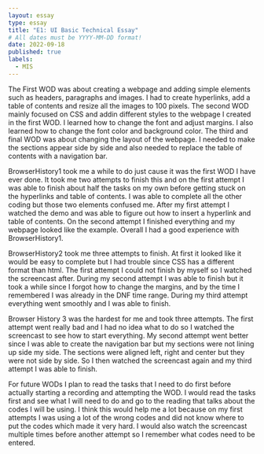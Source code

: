 ```yaml
---
layout: essay
type: essay
title: "E1: UI Basic Technical Essay"
# All dates must be YYYY-MM-DD format!
date: 2022-09-18
published: true
labels:
  - MIS
---
```

  The First WOD was about creating a webpage and adding simple elements such as headers, paragraphs and images. I had to create hyperlinks, add a table of contents and resize all the images to 100 pixels. The second WOD mainly focused on CSS and addin different styles to the webpage I created in the first WOD. I learned how to change the font and adjust margins. I also learned how to change the font color and background color. The third and final WOD was about changing the layout of the webpage. I needed to make the sections appear side by side and also needed to replace the table of contents with a navigation bar. 

  BrowserHistory1 took me a while to do just cause it was the first WOD I have ever done. It took me two attempts to finish this and on the first attempt I was able to finish about half the tasks on my own before getting stuck on the hyperlinks and table of contents. I was able to complete all the other coding but those two elements confused me. After my first attempt I watched the demo and was able to figure out how to insert a hyperlink and table of contents. On the second attempt I finished everything and my webpage looked like the example. Overall I had a good experience with BrowserHistory1. 

  BrowserHistory2 took me three attempts to finish. At first it looked like it would be easy to complete but I had trouble since CSS has a different format than html. The first attempt I could not finish by myself so I watched the screencast after. During my second attempt I was able to finish but it took a while since I forgot how to change the margins, and by the time I remembered I was already in the DNF time range. During my third attempt everything went smoothly and I was able to finish. 

  Browser History 3 was the hardest for me and took three attempts. The first attempt went really bad and I had no idea what to do so I watched the screencast to see how to start everything. My second attempt went better since I was able to create the navigation bar but my sections were not lining up side my side. The sections were aligned left, right and center but they were not side by side. So I then watched the screencast again and my third attempt I was able to finish.

  For future WODs I plan to read the tasks that I need to do first before actually starting a recording and attempting the WOD. I would read the tasks first and see what I will need to do and go to the reading that talks about the codes I will be using. I think this would help me a lot because on my first attempts I was using a lot of the wrong codes and did not know where to put the codes which made it very hard. I would also watch the screencast multiple times before another attempt so I remember what codes need to be entered. 
